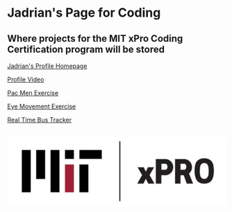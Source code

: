 # Jadrian's Page for Coding
## Where projects for the MIT xPro Coding Certification program will be stored

<a href="https://github.com/JadrianBG"> Jadrian's Profile Homepage </a>

<a href="https://youtube.com/shorts/1kA9C8nuhp4?feature=share"> Profile Video </a>

<a href="https://github.com/JadrianBG/Pac-Men-Exercise"> Pac Men Exercise </a>

<a href="https://github.com/JadrianBG/Eye-Exercise"> Eye Movement Exercise </a>

<a href="https://github.com/JadrianBG/Real-Time-Bus-Tracker"> Real Time Bus Tracker </a>

   
<br/>![image](mitxprologo.jpg) 
